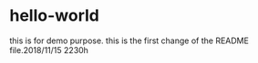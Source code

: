 # hello-world
this is for demo purpose.
this is the first change of the README file.2018/11/15 2230h
